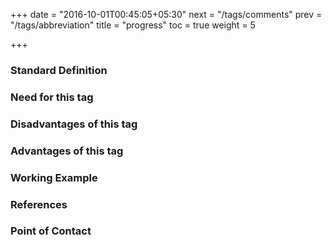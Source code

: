 +++
date = "2016-10-01T00:45:05+05:30"
next = "/tags/comments"
prev = "/tags/abbreviation"
title = "progress"
toc = true
weight = 5

+++

<h3>Standard Definition</h3>

<h3>Need for this tag</h3>

<h3>Disadvantages of this tag</h3>

<h3>Advantages of this tag</h3>

<h3>Working Example</h3>

<h3>References</h3>

<h3>Point of Contact</h3>
